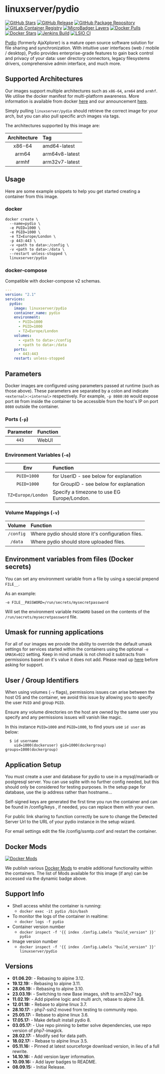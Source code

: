 # linuxserver/pydio

[![GitHub Stars](https://img.shields.io/github/stars/linuxserver/docker-pydio.svg?color=94398d&labelColor=555555&logoColor=ffffff&style=for-the-badge&logo=github)](https://github.com/linuxserver/docker-pydio) [![GitHub Release](https://img.shields.io/github/release/linuxserver/docker-pydio.svg?color=94398d&labelColor=555555&logoColor=ffffff&style=for-the-badge&logo=github)](https://github.com/linuxserver/docker-pydio/releases) [![GitHub Package Repository](https://img.shields.io/static/v1.svg?color=94398d&labelColor=555555&logoColor=ffffff&style=for-the-badge&label=linuxserver.io&message=GitHub%20Package&logo=github)](https://github.com/linuxserver/docker-pydio/packages) [![GitLab Container Registry](https://img.shields.io/static/v1.svg?color=94398d&labelColor=555555&logoColor=ffffff&style=for-the-badge&label=linuxserver.io&message=GitLab%20Registry&logo=gitlab)](https://gitlab.com/Linuxserver.io/docker-pydio/container_registry) [![MicroBadger Layers](https://img.shields.io/microbadger/layers/linuxserver/pydio.svg?color=94398d&labelColor=555555&logoColor=ffffff&style=for-the-badge)](https://microbadger.com/images/linuxserver/pydio) [![Docker Pulls](https://img.shields.io/docker/pulls/linuxserver/pydio.svg?color=94398d&labelColor=555555&logoColor=ffffff&style=for-the-badge&label=pulls&logo=docker)](https://hub.docker.com/r/linuxserver/pydio) [![Docker Stars](https://img.shields.io/docker/stars/linuxserver/pydio.svg?color=94398d&labelColor=555555&logoColor=ffffff&style=for-the-badge&label=stars&logo=docker)](https://hub.docker.com/r/linuxserver/pydio) [![Jenkins Build](https://img.shields.io/jenkins/build?labelColor=555555&logoColor=ffffff&style=for-the-badge&jobUrl=https%3A%2F%2Fci.linuxserver.io%2Fjob%2FDocker-Pipeline-Builders%2Fjob%2Fdocker-pydio%2Fjob%2Fmaster%2F&logo=jenkins)](https://ci.linuxserver.io/job/Docker-Pipeline-Builders/job/docker-pydio/job/master/) [![LSIO CI](https://img.shields.io/badge/dynamic/yaml?color=94398d&labelColor=555555&logoColor=ffffff&style=for-the-badge&label=CI&query=CI&url=https%3A%2F%2Flsio-ci.ams3.digitaloceanspaces.com%2Flinuxserver%2Fpydio%2Flatest%2Fci-status.yml)](https://lsio-ci.ams3.digitaloceanspaces.com/linuxserver/pydio/latest/index.html)

[Pydio](https://pydio.com/) \(formerly AjaXplorer\) is a mature open source software solution for file sharing and synchronization. With intuitive user interfaces \(web / mobile / desktop\), Pydio provides enterprise-grade features to gain back control and privacy of your data: user directory connectors, legacy filesystems drivers, comprehensive admin interface, and much more.

## Supported Architectures

Our images support multiple architectures such as `x86-64`, `arm64` and `armhf`. We utilise the docker manifest for multi-platform awareness. More information is available from docker [here](https://github.com/docker/distribution/blob/master/docs/spec/manifest-v2-2.md#manifest-list) and our announcement [here](https://blog.linuxserver.io/2019/02/21/the-lsio-pipeline-project/).

Simply pulling `linuxserver/pydio` should retrieve the correct image for your arch, but you can also pull specific arch images via tags.

The architectures supported by this image are:

| Architecture | Tag |
| :---: | :--- |
| x86-64 | amd64-latest |
| arm64 | arm64v8-latest |
| armhf | arm32v7-latest |

## Usage

Here are some example snippets to help you get started creating a container from this image.

### docker

```text
docker create \
  --name=pydio \
  -e PUID=1000 \
  -e PGID=1000 \
  -e TZ=Europe/London \
  -p 443:443 \
  -v <path to data>:/config \
  -v <path to data>:/data \
  --restart unless-stopped \
  linuxserver/pydio
```

### docker-compose

Compatible with docker-compose v2 schemas.

```yaml
---
version: "2.1"
services:
  pydio:
    image: linuxserver/pydio
    container_name: pydio
    environment:
      - PUID=1000
      - PGID=1000
      - TZ=Europe/London
    volumes:
      - <path to data>:/config
      - <path to data>:/data
    ports:
      - 443:443
    restart: unless-stopped
```

## Parameters

Docker images are configured using parameters passed at runtime \(such as those above\). These parameters are separated by a colon and indicate `<external>:<internal>` respectively. For example, `-p 8080:80` would expose port `80` from inside the container to be accessible from the host's IP on port `8080` outside the container.

### Ports \(`-p`\)

| Parameter | Function |
| :---: | :--- |
| `443` | WebUI |

### Environment Variables \(`-e`\)

| Env | Function |
| :---: | :--- |
| `PUID=1000` | for UserID - see below for explanation |
| `PGID=1000` | for GroupID - see below for explanation |
| `TZ=Europe/London` | Specify a timezone to use EG Europe/London. |

### Volume Mappings \(`-v`\)

| Volume | Function |
| :---: | :--- |
| `/config` | Where pydio should store it's configuration files. |
| `/data` | Where pydio should store uploaded files. |

## Environment variables from files \(Docker secrets\)

You can set any environment variable from a file by using a special prepend `FILE__`.

As an example:

```text
-e FILE__PASSWORD=/run/secrets/mysecretpassword
```

Will set the environment variable `PASSWORD` based on the contents of the `/run/secrets/mysecretpassword` file.

## Umask for running applications

For all of our images we provide the ability to override the default umask settings for services started within the containers using the optional `-e UMASK=022` setting. Keep in mind umask is not chmod it subtracts from permissions based on it's value it does not add. Please read up [here](https://en.wikipedia.org/wiki/Umask) before asking for support.

## User / Group Identifiers

When using volumes \(`-v` flags\), permissions issues can arise between the host OS and the container, we avoid this issue by allowing you to specify the user `PUID` and group `PGID`.

Ensure any volume directories on the host are owned by the same user you specify and any permissions issues will vanish like magic.

In this instance `PUID=1000` and `PGID=1000`, to find yours use `id user` as below:

```text
  $ id username
    uid=1000(dockeruser) gid=1000(dockergroup) groups=1000(dockergroup)
```

## Application Setup

You must create a user and database for pydio to use in a mysql/mariadb or postgresql server. You can use sqlite with no further config needed, but this should only be considered for testing purposes. In the setup page for database, use the ip address rather than hostname...

Self-signed keys are generated the first time you run the container and can be found in /config/keys , if needed, you can replace them with your own.

For public link sharing to function correctly be sure to change the Detected Server Url to the URL of your pydio instance in the setup wizard.

For email settings edit the file /config/ssmtp.conf and restart the container.

## Docker Mods

[![Docker Mods](https://img.shields.io/badge/dynamic/yaml?color=94398d&labelColor=555555&logoColor=ffffff&style=for-the-badge&label=mods&query=%24.mods%5B%27pydio%27%5D.mod_count&url=https%3A%2F%2Fraw.githubusercontent.com%2Flinuxserver%2Fdocker-mods%2Fmaster%2Fmod-list.yml)](https://mods.linuxserver.io/?mod=pydio)

We publish various [Docker Mods](https://github.com/linuxserver/docker-mods) to enable additional functionality within the containers. The list of Mods available for this image \(if any\) can be accessed via the dynamic badge above.

## Support Info

* Shell access whilst the container is running:
  * `docker exec -it pydio /bin/bash`
* To monitor the logs of the container in realtime:
  * `docker logs -f pydio`
* Container version number
  * `docker inspect -f '{{ index .Config.Labels "build_version" }}' pydio`
* Image version number
  * `docker inspect -f '{{ index .Config.Labels "build_version" }}' linuxserver/pydio`

## Versions

* **01.06.20:** - Rebasing to alpine 3.12.
* **19.12.19:** - Rebasing to alpine 3.11.
* **28.06.19:** - Rebasing to alpine 3.10.
* **23.03.19:** - Switching to new Base images, shift to arm32v7 tag.
* **11.02.19:** - Add pipeline logic and multi arch, rebase to alpine 3.8.
* **12.01.18:** - Rebase to alpine linux 3.7.
* **28.10.17:** - php7-ssh2 moved from testing to community repo.
* **25.05.17:** - Rebase to alpine linux 3.6.
* **17.05.17:** - Make default install pydio 8.
* **03.05.17:** - Use repo pinning to better solve dependencies, use repo version of php7-imagick.
* **28.02.17:** - Modify sed for data path.
* **18.02.17:** - Rebase to alpine linux 3.5.
* **05.11.16:** - Pinned at latest sourceforge download version, in lieu of a full rewrite.
* **14.10.16:** - Add version layer information.
* **10.09.16:** - Add layer badges to README.
* **08.09.15:** - Initial Release.


